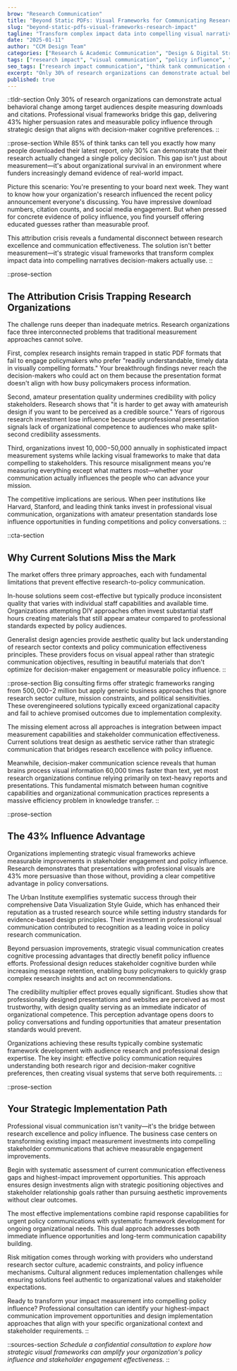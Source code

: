 ```yaml
---
brow: "Research Communication"
title: "Beyond Static PDFs: Visual Frameworks for Communicating Research Impact That Decision-Makers Actually Use"
slug: "beyond-static-pdfs-visual-frameworks-research-impact"
tagline: "Transform complex impact data into compelling visual narratives that prove policy influence"
date: "2025-01-11"
author: "CCM Design Team"
categories: ["Research & Academic Communication", "Design & Digital Strategy"]
tags: ["research impact", "visual communication", "policy influence", "decision-maker engagement", "research presentation"]
seo_tags: ["research impact communication", "think tank communication design", "policy influence visualization", "research impact measurement", "academic visual communication", "research presentation design", "policy brief design", "stakeholder engagement visuals", "research communication strategy", "impact visualization tools"]
excerpt: "Only 30% of research organizations can demonstrate actual behavioral change among target audiences despite measuring downloads and citations. Professional visual frameworks deliver 43% higher persuasion rates."
published: true
---
```


::tldr-section
Only 30% of research organizations can demonstrate actual behavioral change among target audiences despite measuring downloads and citations. Professional visual frameworks bridge this gap, delivering 43% higher persuasion rates and measurable policy influence through strategic design that aligns with decision-maker cognitive preferences.
::

::prose-section
While 85% of think tanks can tell you exactly how many people downloaded their latest report, only 30% can demonstrate that their research actually changed a single policy decision. This gap isn't just about measurement—it's about organizational survival in an environment where funders increasingly demand evidence of real-world impact.

Picture this scenario: You're presenting to your board next week. They want to know how your organization's research influenced the recent policy announcement everyone's discussing. You have impressive download numbers, citation counts, and social media engagement. But when pressed for concrete evidence of policy influence, you find yourself offering educated guesses rather than measurable proof.

This attribution crisis reveals a fundamental disconnect between research excellence and communication effectiveness. The solution isn't better measurement—it's strategic visual frameworks that transform complex impact data into compelling narratives decision-makers actually use.
::

::prose-section
## The Attribution Crisis Trapping Research Organizations

The challenge runs deeper than inadequate metrics. Research organizations face three interconnected problems that traditional measurement approaches cannot solve.

First, complex research insights remain trapped in static PDF formats that fail to engage policymakers who prefer "readily understandable, timely data in visually compelling formats." Your breakthrough findings never reach the decision-makers who could act on them because the presentation format doesn't align with how busy policymakers process information.

Second, amateur presentation quality undermines credibility with policy stakeholders. Research shows that "it is harder to get away with amateurish design if you want to be perceived as a credible source." Years of rigorous research investment lose influence because unprofessional presentation signals lack of organizational competence to audiences who make split-second credibility assessments.

Third, organizations invest $10,000-$50,000 annually in sophisticated impact measurement systems while lacking visual frameworks to make that data compelling to stakeholders. This resource misalignment means you're measuring everything except what matters most—whether your communication actually influences the people who can advance your mission.

The competitive implications are serious. When peer institutions like Harvard, Stanford, and leading think tanks invest in professional visual communication, organizations with amateur presentation standards lose influence opportunities in funding competitions and policy conversations.
::

::cta-section
## Why Current Solutions Miss the Mark

The market offers three primary approaches, each with fundamental limitations that prevent effective research-to-policy communication.

In-house solutions seem cost-effective but typically produce inconsistent quality that varies with individual staff capabilities and available time. Organizations attempting DIY approaches often invest substantial staff hours creating materials that still appear amateur compared to professional standards expected by policy audiences.

Generalist design agencies provide aesthetic quality but lack understanding of research sector contexts and policy communication effectiveness principles. These providers focus on visual appeal rather than strategic communication objectives, resulting in beautiful materials that don't optimize for decision-maker engagement or measurable policy influence.
::

::prose-section
Big consulting firms offer strategic frameworks ranging from $500,000-$2 million but apply generic business approaches that ignore research sector culture, mission constraints, and political sensitivities. These overengineered solutions typically exceed organizational capacity and fail to achieve promised outcomes due to implementation complexity.

The missing element across all approaches is integration between impact measurement capabilities and stakeholder communication effectiveness. Current solutions treat design as aesthetic service rather than strategic communication that bridges research excellence with policy influence.

Meanwhile, decision-maker communication science reveals that human brains process visual information 60,000 times faster than text, yet most research organizations continue relying primarily on text-heavy reports and presentations. This fundamental mismatch between human cognitive capabilities and organizational communication practices represents a massive efficiency problem in knowledge transfer.
::

::prose-section
## The 43% Influence Advantage

Organizations implementing strategic visual frameworks achieve measurable improvements in stakeholder engagement and policy influence. Research demonstrates that presentations with professional visuals are 43% more persuasive than those without, providing a clear competitive advantage in policy conversations.

The Urban Institute exemplifies systematic success through their comprehensive Data Visualization Style Guide, which has enhanced their reputation as a trusted research source while setting industry standards for evidence-based design principles. Their investment in professional visual communication contributed to recognition as a leading voice in policy research communication.

Beyond persuasion improvements, strategic visual communication creates cognitive processing advantages that directly benefit policy influence efforts. Professional design reduces stakeholder cognitive burden while increasing message retention, enabling busy policymakers to quickly grasp complex research insights and act on recommendations.

The credibility multiplier effect proves equally significant. Studies show that professionally designed presentations and websites are perceived as most trustworthy, with design quality serving as an immediate indicator of organizational competence. This perception advantage opens doors to policy conversations and funding opportunities that amateur presentation standards would prevent.

Organizations achieving these results typically combine systematic framework development with audience research and professional design expertise. The key insight: effective policy communication requires understanding both research rigor and decision-maker cognitive preferences, then creating visual systems that serve both requirements.
::

::prose-section
## Your Strategic Implementation Path

Professional visual communication isn't vanity—it's the bridge between research excellence and policy influence. The business case centers on transforming existing impact measurement investments into compelling stakeholder communications that achieve measurable engagement improvements.

Begin with systematic assessment of current communication effectiveness gaps and highest-impact improvement opportunities. This approach ensures design investments align with strategic positioning objectives and stakeholder relationship goals rather than pursuing aesthetic improvements without clear outcomes.

The most effective implementations combine rapid response capabilities for urgent policy communications with systematic framework development for ongoing organizational needs. This dual approach addresses both immediate influence opportunities and long-term communication capability building.

Risk mitigation comes through working with providers who understand research sector culture, academic constraints, and policy influence mechanisms. Cultural alignment reduces implementation challenges while ensuring solutions feel authentic to organizational values and stakeholder expectations.

Ready to transform your impact measurement into compelling policy influence? Professional consultation can identify your highest-impact communication improvement opportunities and design implementation approaches that align with your specific organizational context and stakeholder requirements.
::

::sources-section
*Schedule a confidential consultation to explore how strategic visual frameworks can amplify your organization's policy influence and stakeholder engagement effectiveness.*
::